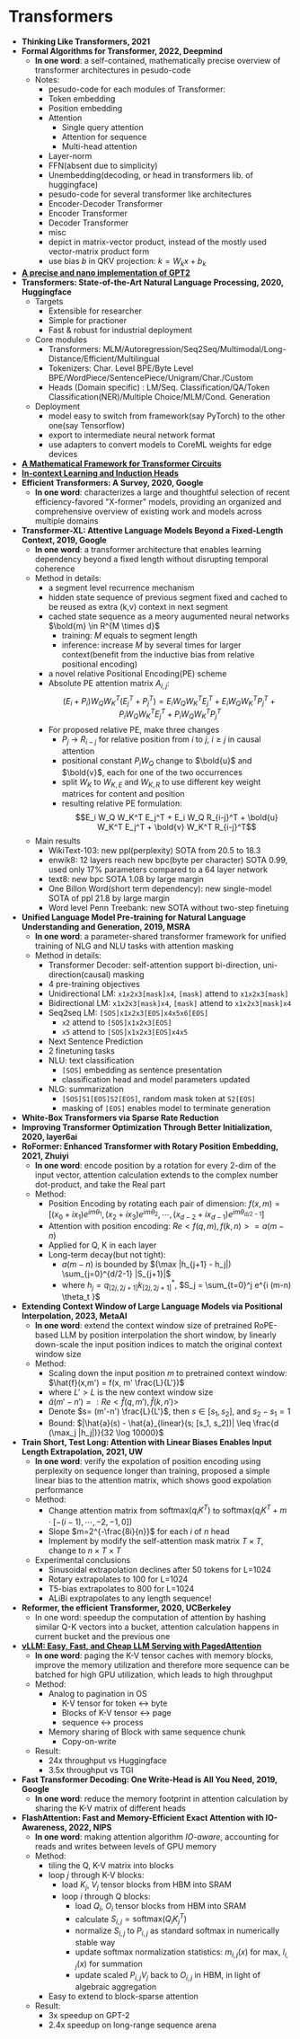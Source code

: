 
# Transformers

- **Thinking Like Transformers, 2021**
- **Formal Algorithms for Transformer, 2022, Deepmind**
    - **In one word**: a self-contained, mathematically precise overview of transformer architectures in pesudo-code
    - Notes: 
        - pesudo-code for each modules of Transformer: 
        - Token embedding
        - Position embedding
        - Attention
            - Single query attention
            - Attention for sequence
            - Multi-head attention
        - Layer-norm
        - FFN(absent due to simplicity)
        - Unembedding(decoding, or head in transformers lib. of huggingface)
        - pesudo-code for several transformer like architectures
        - Encoder-Decoder Transformer
        - Encoder Transformer
        - Decoder Transformer
        - misc
        - depict in matrix-vector product, instead of the mostly used vector-matrix product form
        - use bias $b$ in QKV projection: $k = W_k x+b_k$
- **[A precise and nano implementation of GPT2](https://github.com/karpathy/nanoGPT)**
- **Transformers: State-of-the-Art Natural Language Processing, 2020, Huggingface**
    - Targets
        - Extensible for researcher
        - Simple for practioner
        - Fast & robust for industrial deployment
    - Core modules
        - Transformers: MLM/Autoregression/Seq2Seq/Multimodal/Long-Distance/Efficient/Multilingual
        - Tokenizers: Char. Level BPE/Byte Level BPE/WordPiece/SentencePiece/Unigram/Char./Custom
        - Heads (Domain specific) : LM/Seq. Classification/QA/Token Classification(NER)/Multiple Choice/MLM/Cond. Generation
    - Deployment
        - model easy to switch from framework(say PyTorch) to the other one(say Tensorflow)
        - export to intermediate neural network format
        - use adapters to convert models to CoreML weights for edge devices
- **[A Mathematical Framework for Transformer Circuits](https://transformer-circuits.pub/2021/framework/index.html)**
- **[In-context Learning and Induction Heads](https://transformer-circuits.pub/2022/in-context-learning-and-induction-heads/index.html)**
- **Efficient Transformers: A Survey, 2020, Google**
    - **In one word**: characterizes a large and thoughtful selection of recent efficiency-favored "X-former" models, providing an organized and comprehensive overview of existing work and models across multiple domains
- **Transformer-XL: Attentive Language Models Beyond a Fixed-Length Context, 2019, Google**
    - **In one word**: a transformer architecture that enables learning dependency beyond a fixed length without disrupting temporal coherence
    - Method in details:
        - a segment level recurrence mechanism 
        - hidden state sequence of previous segment fixed and cached to be reused as extra (k,v) context in next segment
        - cached state sequence as a meory augumented neural networks $\bold{m} \in R^{M \times d}$
            - training: $M$ equals to segment length
            - inference: increase $M$ by several times for larger context(benefit from the inductive bias from relative positional encoding)
        - a novel relative Positional Encoding(PE) scheme
        - Absolute PE attention matrix $A_{i,j}$: $$(E_i+P_i)W_{Q}W_{K}^T(E_j^T+P_j^T)=E_i W_Q W_K^T E_j^T + E_i W_Q W_K^T P_j^T + P_i W_Q W_K^T E_j^T + P_i W_Q W_K^T P_j^T$$
        - For proposed relative PE, make three changes
            - $P_j$ -> $R_{i-j}$ for relative position from $i$ to $j$, $i \ge j$ in causal attention
            - positional constant $P_i W_Q$ change to $\bold{u}$ and $\bold{v}$, each for one of the two occurrences
            - split $W_K$ to $W_{K,E}$ and $W_{K,R}$ to use different key weight matrices for content and position
            - resulting relative PE formulation: $$E_i W_Q W_K^T E_j^T + E_i W_Q R_{i-j}^T + \bold{u} W_K^T E_j^T + \bold{v} W_K^T R_{i-j}^T$$
    - Main results
        - WikiText-103: new ppl(perplexity) SOTA from 20.5 to 18.3
        - enwik8: 12 layers reach new bpc(byte per character) SOTA 0.99, used only 17% parameters compared to a 64 layer network
        - text8: new bpc SOTA 1.08 by large margin
        - One Billon Word(short term dependency): new single-model SOTA of ppl 21.8 by large margin
        - Word level Penn Treebank: new SOTA without two-step finetuing
- **Unified Language Model Pre-training for Natural Language Understanding and Generation, 2019, MSRA**
    - **In one word**: a parameter-shared transformer framework for unified training of NLG and NLU tasks with attention masking
    - Method in details: 
        - Transformer Decoder: self-attention support bi-direction, uni-direction(causal) masking
        - 4 pre-training objectives
        - Unidirectional LM: ```x1x2x3[mask]x4```, ```[mask]``` attend to ```x1x2x3[mask]```
        - Bidirectional LM: ```x1x2x3[mask]x4```, ```[mask]``` attend to ```x1x2x3[mask]x4```
        - Seq2seq LM: ```[SOS]x1x2x3[EOS]x4x5x6[EOS]```
            - ```x2``` attend to ```[SOS]x1x2x3[EOS]```
            - ```x5``` attend to ```[SOS]x1x2x3[EOS]x4x5```
        - Next Sentence Prediction
        - 2 finetuning tasks
        - NLU: text classification
            - ```[SOS]``` embedding as sentence presentation
            - classification head and model parameters updated 
        - NLG: summarization
            - ```[SOS]S1[EOS]S2[EOS]```, random mask token at ```S2[EOS]``` 
            - masking of ```[EOS]``` enables model to terminate generation
- **White-Box Transformers via Sparse Rate Reduction**
- **Improving Transformer Optimization Through Better Initialization, 2020, layer6ai**
- **RoFormer: Enhanced Transformer with Rotary Position Embedding, 2021, Zhuiyi**
  - **In one word**: encode position by a rotation for every 2-dim of the input vector, attention calculation extends to the complex number dot-product, and take the Real part
  - Method:
    - Position Encoding by rotating each pair of dimension: $f(x, m) = [(x_0 + i x_1) e^{i m \theta_1}, (x_2 + i x_3) e^{i m \theta_2}, \cdots, (x_{d-2} + i x_{d-1}) e^{i m \theta_{d/2-1}}]$
    - Attention with position encoding: $Re<f(q, m), f(k, n)> = a(m-n)$
    - Applied for Q, K in each layer
    - Long-term decay(but not tight):
      - $a(m-n)$ is bounded by $(\max |h_{j+1} - h_j|) \sum_{j=0}^{d/2-1} |S_{j+1}|$
      - where $h_j = q_{[2j, 2j+1]} k_{[2j, 2j+1]}^*$, $S_j = \sum_{t=0}^j e^{i (m-n) \theta_t }$
- **Extending Context Window of Large Language Models via Positional Interpolation, 2023, MetaAI**
  - **In one word**: extend the context window size of pretrained RoPE-based LLM by position interpolation the short window, by linearly down-scale the input position indices to match the original context window size
  - Method: 
    - Scaling down the input position $m$ to pretrained context window: $\hat{f}(x,m') = f(x, m' \frac{L}{L'})$
    - where $L' > L$ is the new context window size
    - $\hat{a}(m'-n') =: Re<\hat{f}(q, m'), \hat{f}(k, n')>$
    - Denote $s= (m'-n') \frac{L}{L'}$, then $s \in [s_1, s_2]$, and $s_2 - s_1 = 1$
    - Bound: $|\hat{a}(s) - \hat{a}_{linear}(s; [s_1, s_2])| \leq \frac{d (\max_j |h_j|)}{32 \log 10000}$
- **Train Short, Test Long: Attention with Linear Biases Enables Input Length Extrapolation, 2021, UW**
  - **In one word**: verify the expolation of position encoding using perplexity on sequence longer than training, proposed a simple linear bias to the attention matrix, which shows good expolation performance
  - Method: 
    - Change attention matrix from $\text{softmax}(q_i K^T)$ to $\text{softmax}(q_i K^T + m \cdot [-(i-1), \cdots, -2, -1, 0])$
    - Slope $m=2^{-\frac{8i}{n}}$ for each $i$ of $n$ head
    - Implement by modify the self-attention mask matrix $T \times T$, change to $n \times T \times T$
  - Experimental conclusions
    - Sinusoidal extrapolation declines after 50 tokens for L=1024
    - Rotary extrapolates to 100 for L=1024
    - T5-bias extrapolates to 800 for L=1024
    - ALiBi exptrapolates to any length sequence!
- **Reformer, the efficient Transformer, 2020, UCBerkeley**
  - In one word: speedup the computation of attention by hashing similar Q-K vectors into a bucket, attention calculation happens in current bucket and the previous one
- **[vLLM: Easy, Fast, and Cheap LLM Serving with PagedAttention](https://vllm.ai/)**
  - **In one word**: paging the K-V tensor caches with memory blocks, improve the memory utilization and therefore more sequence can be batched for high GPU utilization, which leads to high throughput
  - Method:
    - Analog to pagination in OS
      - K-V tensor for token <-> byte
      - Blocks of K-V tensor <-> page
      - sequence             <-> process
    - Memory sharing of Block with same sequence chunk
      - Copy-on-write
  - Result:
    - 24x throughput vs Huggingface
    - 3.5x throughput vs TGI
- **Fast Transformer Decoding: One Write-Head is All You Need, 2019, Google**
  - **In one word**: reduce the memory footprint in attention calculation by sharing the K-V matrix of different heads
- **FlashAttention: Fast and Memory-Efficient Exact Attention with IO-Awareness, 2022, NIPS**
  - **In one word**: making attention algorithm *IO-aware*, accounting for reads and writes between levels of GPU memory
  - Method:
    - tiling the Q, K-V matrix into blocks
    - loop $j$ through K-V blocks: 
      - load $K_j$, $V_j$ tensor blocks from HBM into SRAM
      - loop $i$ through Q blocks:
        - load $Q_i$, $O_i$ tensor blocks from HBM into SRAM
        - calculate $S_{i,j}=\text{softmax}(Q_iK_j^T)$
        - normalize $S_{i,j}$ to $P_{i,j}$ as standard softmax in numerically stable way
        - update softmax normalization statistics: $m_{i,j}(x)$ for max, $l_{i,j}(x)$ for summation
        - update scaled $P_{i,j} V_j$ back to $O_{i,j}$ in HBM, in light of algebraic aggregation
    - Easy to extend to block-sparse attention
  - Result:
    - 3x speedup on GPT-2
    - 2.4x speedup on long-range sequence arena